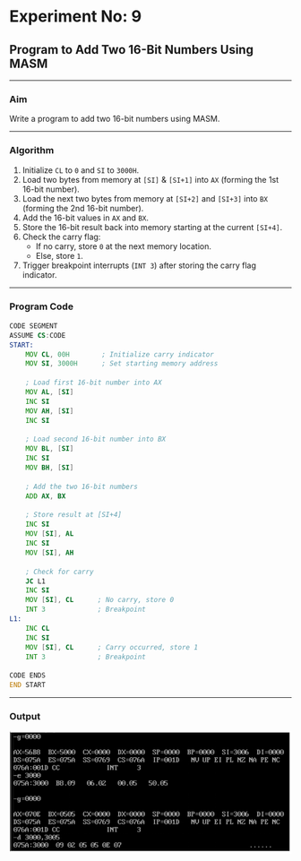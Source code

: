 # Experiment No: 9
## Program to Add Two 16-Bit Numbers Using MASM

---

### **Aim**
Write a program to add two 16-bit numbers using MASM.

---

### **Algorithm**
1. Initialize `CL` to `0` and `SI` to `3000H`.
2. Load two bytes from memory at `[SI]` & `[SI+1]` into `AX` (forming the 1st 16-bit number).
3. Load the next two bytes from memory at `[SI+2]` and `[SI+3]` into `BX` (forming the 2nd 16-bit number).
4. Add the 16-bit values in `AX` and `BX`.
5. Store the 16-bit result back into memory starting at the current `[SI+4]`.
6. Check the carry flag:
   - If no carry, store `0` at the next memory location.
   - Else, store `1`.
7. Trigger breakpoint interrupts (`INT 3`) after storing the carry flag indicator.

---

### **Program Code**

```asm
CODE SEGMENT
ASSUME CS:CODE
START:
    MOV CL, 00H        ; Initialize carry indicator
    MOV SI, 3000H      ; Set starting memory address

    ; Load first 16-bit number into AX
    MOV AL, [SI]
    INC SI
    MOV AH, [SI]
    INC SI

    ; Load second 16-bit number into BX
    MOV BL, [SI]
    INC SI
    MOV BH, [SI]

    ; Add the two 16-bit numbers
    ADD AX, BX

    ; Store result at [SI+4]
    INC SI
    MOV [SI], AL
    INC SI
    MOV [SI], AH

    ; Check for carry
    JC L1
    INC SI
    MOV [SI], CL      ; No carry, store 0
    INT 3             ; Breakpoint
L1:
    INC CL
    INC SI
    MOV [SI], CL      ; Carry occurred, store 1
    INT 3             ; Breakpoint

CODE ENDS
END START
```
---
### Output
![MASM Addition Output](https://github.com/iamkarthik2004/S5-SSMP-LAB-KTU-2025/blob/main/Expt%209/16addoutput.png)

